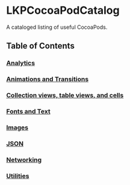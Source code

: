 LKPCocoaPodCatalog
==================

A cataloged listing of useful CocoaPods.

## Table of Contents

### [Analytics](Analytics.md)

### [Animations and Transitions](AnimationsAndTransitions.md)

### [Collection views, table views, and cells](CollectionsTablesAndCells.md)

### [Fonts and Text](Fonts.md)

### [Images](Images.md)

### [JSON](JSON.md)

### [Networking](Networking.md)

### [Utilities](Utilities.md)
